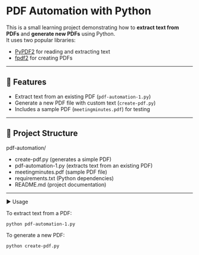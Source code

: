 # PDF Automation with Python

This is a small learning project demonstrating how to **extract text from PDFs** and **generate new PDFs** using Python.  
It uses two popular libraries:
- [PyPDF2](https://pypi.org/project/PyPDF2/) for reading and extracting text
- [fpdf2](https://pypi.org/project/fpdf2/) for creating PDFs

---

## 🚀 Features
- Extract text from an existing PDF (`pdf-automation-1.py`)
- Generate a new PDF file with custom text (`create-pdf.py`)
- Includes a sample PDF (`meetingminutes.pdf`) for testing

---

## 📂 Project Structure
pdf-automation/

* create-pdf.py (generates a simple PDF)
* pdf-automation-1.py (extracts text from an existing PDF)
* meetingminutes.pdf (sample PDF file)
* requirements.txt (Python dependencies)
* README.md (project documentation)

---

▶️ Usage

To extract text from a PDF:
   ```bash
python pdf-automation-1.py
   ```

To generate a new PDF:
   ```bash
python create-pdf.py
   ```

